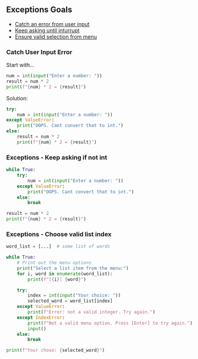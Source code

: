 ## Exceptions Goals
- [Catch an error from user input](#catch-user-input-error)
- [Keep asking until inturrupt](#exceptions---keep-asking-if-not-int)
- [Ensure valid selection from menu](#exceptions---choose-valid-list-index)


### Catch User Input Error
Start with...
```python
num = int(input("Enter a number: "))
result = num * 2
print(f"{num} * 2 = {result}")
```
Solution:
```python
try:
    num = int(input("Enter a number: "))
except ValueError:
    print("OOPS. Cant convert that to int.")
else:
    result = num * 2
    print(f"{num} * 2 = {result}")
```

### Exceptions - Keep asking if not int
```python
while True:
    try:
        num = int(input("Enter a number: "))
    except ValueError:
        print("OOPS. Cant convert that to int.")
    else:
        break

result = num * 2
print(f"{num} * 2 = {result}")
```

### Exceptions - Choose valid list index
```python
word_list = [...]  # some list of words

while True:
    # Print out the menu options
    print("Select a list item from the menu:")
    for i, word in enumerate(word_list):
        print(f"[{i}] {word}")

    try:
        index = int(input("Your choice: "))
        selected_word = word_list[index]
    except ValueError:
        print(f"Error: not a valid integer. Try again.")
    except IndexError:
        print(f"Not a valid menu option. Press [Enter] to try again.")
        input()
    else:
        break

print(f"Your chose: {selected_word}")
```
